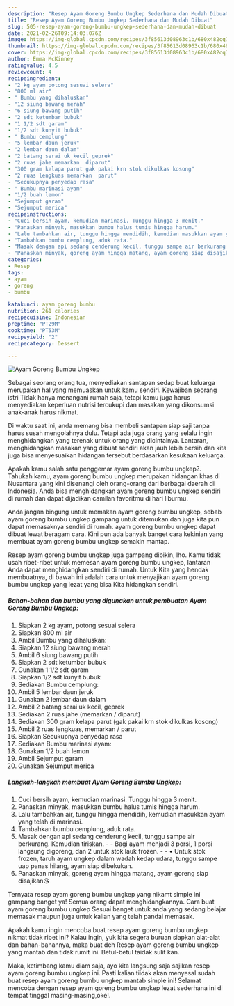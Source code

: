 ```yaml
---
description: "Resep Ayam Goreng Bumbu Ungkep Sederhana dan Mudah Dibuat"
title: "Resep Ayam Goreng Bumbu Ungkep Sederhana dan Mudah Dibuat"
slug: 505-resep-ayam-goreng-bumbu-ungkep-sederhana-dan-mudah-dibuat
date: 2021-02-26T09:14:03.076Z
image: https://img-global.cpcdn.com/recipes/3f85613d08963c1b/680x482cq70/ayam-goreng-bumbu-ungkep-foto-resep-utama.jpg
thumbnail: https://img-global.cpcdn.com/recipes/3f85613d08963c1b/680x482cq70/ayam-goreng-bumbu-ungkep-foto-resep-utama.jpg
cover: https://img-global.cpcdn.com/recipes/3f85613d08963c1b/680x482cq70/ayam-goreng-bumbu-ungkep-foto-resep-utama.jpg
author: Emma McKinney
ratingvalue: 4.5
reviewcount: 4
recipeingredient:
- "2 kg ayam potong sesuai selera"
- "800 ml air"
- " Bumbu yang dihaluskan"
- "12 siung bawang merah"
- "6 siung bawang putih"
- "2 sdt ketumbar bubuk"
- "1 1/2 sdt garam"
- "1/2 sdt kunyit bubuk"
- " Bumbu cemplung"
- "5 lembar daun jeruk"
- "2 lembar daun dalam"
- "2 batang serai uk kecil geprek"
- "2 ruas jahe memarkan  diparut"
- "300 gram kelapa parut gak pakai krn stok dikulkas kosong"
- "2 ruas lengkuas memarkan  parut"
- "Secukupnya penyedap rasa"
- " Bumbu marinasi ayam"
- "1/2 buah lemon"
- "Sejumput garam"
- "Sejumput merica"
recipeinstructions:
- "Cuci bersih ayam, kemudian marinasi. Tunggu hingga 3 menit."
- "Panaskan minyak, masukkan bumbu halus tumis hingga harum."
- "Lalu tambahkan air, tunggu hingga mendidih, kemudian masukkan ayam yang telah di marinasi."
- "Tambahkan bumbu cemplung, aduk rata."
- "Masak dengan api sedang cenderung kecil, tunggu sampe air berkurang. Kemudian tiriskan.  Bagi ayam menjadi 3 porsi, 1 porsi langsung digoreng, dan 2 untuk stok lauk frozen.  • Untuk stok frozen, taruh ayam ungkep dalam wadah kedap udara, tunggu sampe uap panas hilang, ayam siap dibekukan."
- "Panaskan minyak, goreng ayam hingga matang, ayam goreng siap disajikan😘"
categories:
- Resep
tags:
- ayam
- goreng
- bumbu

katakunci: ayam goreng bumbu 
nutrition: 261 calories
recipecuisine: Indonesian
preptime: "PT29M"
cooktime: "PT53M"
recipeyield: "2"
recipecategory: Dessert

---
```



![Ayam Goreng Bumbu Ungkep](https://img-global.cpcdn.com/recipes/3f85613d08963c1b/680x482cq70/ayam-goreng-bumbu-ungkep-foto-resep-utama.jpg)

Sebagai seorang orang tua, menyediakan santapan sedap buat keluarga merupakan hal yang memuaskan untuk kamu sendiri. Kewajiban seorang istri Tidak hanya menangani rumah saja, tetapi kamu juga harus menyediakan keperluan nutrisi tercukupi dan masakan yang dikonsumsi anak-anak harus nikmat.

Di waktu  saat ini, anda memang bisa membeli santapan siap saji tanpa harus susah mengolahnya dulu. Tetapi ada juga orang yang selalu ingin menghidangkan yang terenak untuk orang yang dicintainya. Lantaran, menghidangkan masakan yang dibuat sendiri akan jauh lebih bersih dan kita juga bisa menyesuaikan hidangan tersebut berdasarkan kesukaan keluarga. 



Apakah kamu salah satu penggemar ayam goreng bumbu ungkep?. Tahukah kamu, ayam goreng bumbu ungkep merupakan hidangan khas di Nusantara yang kini disenangi oleh orang-orang dari berbagai daerah di Indonesia. Anda bisa menghidangkan ayam goreng bumbu ungkep sendiri di rumah dan dapat dijadikan camilan favoritmu di hari liburmu.

Anda jangan bingung untuk memakan ayam goreng bumbu ungkep, sebab ayam goreng bumbu ungkep gampang untuk ditemukan dan juga kita pun dapat memasaknya sendiri di rumah. ayam goreng bumbu ungkep dapat dibuat lewat beragam cara. Kini pun ada banyak banget cara kekinian yang membuat ayam goreng bumbu ungkep semakin mantap.

Resep ayam goreng bumbu ungkep juga gampang dibikin, lho. Kamu tidak usah ribet-ribet untuk memesan ayam goreng bumbu ungkep, lantaran Anda dapat menghidangkan sendiri di rumah. Untuk Kita yang hendak membuatnya, di bawah ini adalah cara untuk menyajikan ayam goreng bumbu ungkep yang lezat yang bisa Kita hidangkan sendiri.

<!--inarticleads1-->

##### Bahan-bahan dan bumbu yang digunakan untuk pembuatan Ayam Goreng Bumbu Ungkep:

1. Siapkan 2 kg ayam, potong sesuai selera
1. Siapkan 800 ml air
1. Ambil  Bumbu yang dihaluskan:
1. Siapkan 12 siung bawang merah
1. Ambil 6 siung bawang putih
1. Siapkan 2 sdt ketumbar bubuk
1. Gunakan 1 1/2 sdt garam
1. Siapkan 1/2 sdt kunyit bubuk
1. Sediakan  Bumbu cemplung:
1. Ambil 5 lembar daun jeruk
1. Gunakan 2 lembar daun dalam
1. Ambil 2 batang serai uk kecil, geprek
1. Sediakan 2 ruas jahe (memarkan / diparut)
1. Sediakan 300 gram kelapa parut (gak pakai krn stok dikulkas kosong)
1. Ambil 2 ruas lengkuas, memarkan / parut
1. Siapkan Secukupnya penyedap rasa
1. Sediakan  Bumbu marinasi ayam:
1. Gunakan 1/2 buah lemon
1. Ambil Sejumput garam
1. Gunakan Sejumput merica




<!--inarticleads2-->

##### Langkah-langkah membuat Ayam Goreng Bumbu Ungkep:

1. Cuci bersih ayam, kemudian marinasi. Tunggu hingga 3 menit.
1. Panaskan minyak, masukkan bumbu halus tumis hingga harum.
1. Lalu tambahkan air, tunggu hingga mendidih, kemudian masukkan ayam yang telah di marinasi.
1. Tambahkan bumbu cemplung, aduk rata.
1. Masak dengan api sedang cenderung kecil, tunggu sampe air berkurang. Kemudian tiriskan. -  - Bagi ayam menjadi 3 porsi, 1 porsi langsung digoreng, dan 2 untuk stok lauk frozen. -  - • Untuk stok frozen, taruh ayam ungkep dalam wadah kedap udara, tunggu sampe uap panas hilang, ayam siap dibekukan.
1. Panaskan minyak, goreng ayam hingga matang, ayam goreng siap disajikan😘




Ternyata resep ayam goreng bumbu ungkep yang nikamt simple ini gampang banget ya! Semua orang dapat menghidangkannya. Cara buat ayam goreng bumbu ungkep Sesuai banget untuk anda yang sedang belajar memasak maupun juga untuk kalian yang telah pandai memasak.

Apakah kamu ingin mencoba buat resep ayam goreng bumbu ungkep nikmat tidak ribet ini? Kalau ingin, yuk kita segera buruan siapkan alat-alat dan bahan-bahannya, maka buat deh Resep ayam goreng bumbu ungkep yang mantab dan tidak rumit ini. Betul-betul taidak sulit kan. 

Maka, ketimbang kamu diam saja, ayo kita langsung saja sajikan resep ayam goreng bumbu ungkep ini. Pasti kalian tiidak akan menyesal sudah buat resep ayam goreng bumbu ungkep mantab simple ini! Selamat mencoba dengan resep ayam goreng bumbu ungkep lezat sederhana ini di tempat tinggal masing-masing,oke!.

